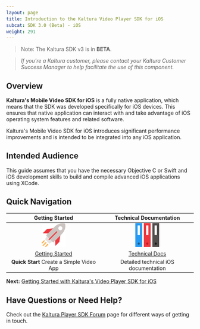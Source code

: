 ```yaml
---
layout: page
title: Introduction to the Kaltura Video Player SDK for iOS
subcat: SDK 3.0 (Beta) - iOS
weight: 291
---
```


> Note: The Kaltura SDK v3 is in **BETA**.

>*If you're a Kaltura customer, please contact your Kaltura Customer Success Manager to help facilitate the use of this component.*

## Overview  

**Kaltura's Mobile Video SDK for iOS** is a fully native application, which means that the SDK was developed specifically for iOS devices. This ensures that native application can interact with and take advantage of iOS operating system features and related software. 

Kaltura's Mobile Video SDK for iOS introduces significant performance improvements and is intended to be integrated into any iOS application.

## Intended Audience

This guide assumes that you have the necessary Objective C or Swift and iOS development skills to build and compile advanced iOS applications using XCode.

## Quick Navigation


|                                                      Getting Started                                                     |           Technical Documentation           |
|:------------------------------------------------------------------------------------------------------------------------:|:-------------------------------------------:|
|                                           ![help](./v3-images/getStarted.png)                                           |         ![help](./v3-images/TD.png)        |
| [Getting Started](https://github.com/kaltura/DeveloperPortalDocs/blob/mobilePlayerSDKV3/documentation/Mobile-Video-Player-SDKs/v3_iOS_GetStarted.md) | [Technical Docs](https://kaltura.github.io/playkit/api/ios/) |
|                                                     **Quick Start** Create a Simple Video App                                                    |       Detailed technical iOS documentation      |

**Next:** [Getting Started with Kaltura's Video Player SDK for iOS](https://vpaas.kaltura.com/documentation/Mobile-Video-Player-SDKs/iOS_GetStarted.html)

## Have Questions or Need Help?

Check out the [Kaltura Player SDK Forum](https://forum.kaltura.org/c/playkit) page for different ways of getting in touch.
